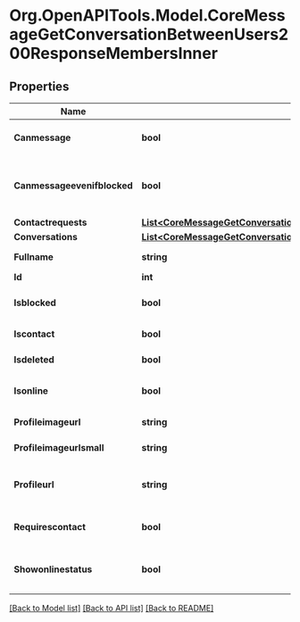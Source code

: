 # Org.OpenAPITools.Model.CoreMessageGetConversationBetweenUsers200ResponseMembersInner

## Properties

Name | Type | Description | Notes
------------ | ------------- | ------------- | -------------
**Canmessage** | **bool** | If the user can be messaged | [optional] 
**Canmessageevenifblocked** | **bool** | If the user can still message even if they get blocked | [optional] 
**Contactrequests** | [**List&lt;CoreMessageGetConversationBetweenUsers200ResponseMembersInnerContactrequestsInner&gt;**](CoreMessageGetConversationBetweenUsers200ResponseMembersInnerContactrequestsInner.md) |  | [optional] 
**Conversations** | [**List&lt;CoreMessageGetConversationBetweenUsers200ResponseMembersInnerConversationsInner&gt;**](CoreMessageGetConversationBetweenUsers200ResponseMembersInnerConversationsInner.md) |  | [optional] 
**Fullname** | **string** | The user&#39;s name | [optional] 
**Id** | **int** | The user id | [optional] 
**Isblocked** | **bool** | If the user has been blocked | [optional] 
**Iscontact** | **bool** | Is the user a contact? | [optional] 
**Isdeleted** | **bool** | Is the user deleted? | [optional] 
**Isonline** | **bool** | The user&#39;s online status | [optional] 
**Profileimageurl** | **string** | User picture URL | [optional] 
**Profileimageurlsmall** | **string** | Small user picture URL | [optional] 
**Profileurl** | **string** | The link to the user&#39;s profile page | [optional] 
**Requirescontact** | **bool** | If the user requires to be contacts | [optional] 
**Showonlinestatus** | **bool** | Show the user&#39;s online status? | [optional] 

[[Back to Model list]](../README.md#documentation-for-models) [[Back to API list]](../README.md#documentation-for-api-endpoints) [[Back to README]](../README.md)

